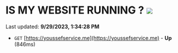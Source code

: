 # IS MY WEBSITE RUNNING ? [![](https://img.shields.io/static/v1?label=Sponsor&message=%E2%9D%A4&logo=GitHub&color=%23fe8e86)](https://github.com/sponsors/<username>)

Last updated: **9/29/2023, 1:34:28 PM**

- `GET` [https://youssefservice.me](https://youssefservice.me) - **Up** (846ms)
